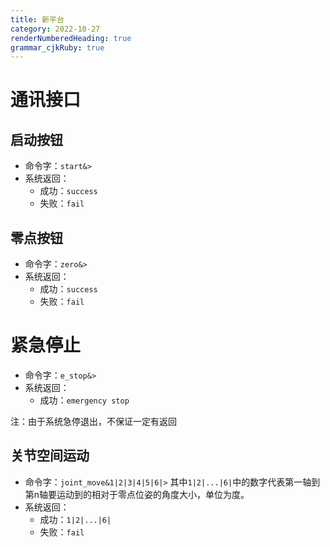 ```yaml
---
title: 新平台 
category: 2022-10-27
renderNumberedHeading: true
grammar_cjkRuby: true
---
```



# 通讯接口

## 启动按钮
- 命令字：`start&>`
- 系统返回：
	- 成功：`success`
	- 失败：`fail`


## 零点按钮
- 命令字：`zero&>`
- 系统返回：
	- 成功：`success`
	- 失败：`fail`

# 紧急停止
- 命令字：`e_stop&>`
- 系统返回：
	- 成功：`emergency stop`

注：由于系统急停退出，不保证一定有返回

 ## 关节空间运动
 - 命令字：`joint_move&1|2|3|4|5|6|>`
	其中`1|2|...|6|`中的数字代表第一轴到第n轴要运动到的相对于零点位姿的角度大小，单位为度。
- 系统返回：
	- 成功：`1|2|...|6|`
	- 失败：`fail`

